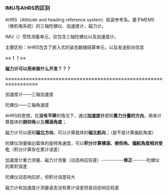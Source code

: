 ### IMU与AHRS的区别

AHRS（Attitude and heading reference system）航姿参考系。基于MEMS（微机电系统）的三轴陀螺仪、加速度计，磁力计。

IMU（）惯性测量单元，仅包含三轴陀螺仪以及加速度计。

主要区别：AHRS包含了嵌入式的姿态数据结算单元，以及发送航向信息

**==！！==**

**磁力计可以用来做什么开发？？？**



**================================================================**

加速度计——三轴加速度

陀螺仪——三轴角速度



AHRS的思想，在**没有平移**的情况下，通过**加速度计**感知**重力分量的方向**，用来计算载体的**俯仰角**以及**横滚角度**；

磁力计可以感知**磁北方向**，可以计算载体的**磁北航向**；（是不是计算偏航角度）



陀螺仪测量输出载体的旋转角速度，可以**积分计算横滚、俯仰角、偏航角度相对变化**（积分计算存在累计误差）





加速度计重力测量、磁力计测量（动态响应较差）-----------**修正**-------陀螺仪的累积误差



陀螺仪动态响应好，但积分误差较大

磁力计和加速度计测量姿态没有累计误差但是动态响应较差

